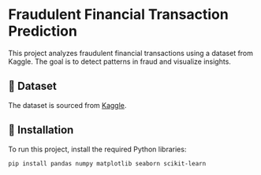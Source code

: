# Fraudulent Financial Transaction Prediction

This project analyzes fraudulent financial transactions using a dataset from Kaggle. The goal is to detect patterns in fraud and visualize insights.

## 📂 Dataset
The dataset is sourced from [Kaggle](https://www.kaggle.com/datasets/younusmohamed/fraudulent-financial-transaction-prediction).

## 🔧 Installation
To run this project, install the required Python libraries:
```sh
pip install pandas numpy matplotlib seaborn scikit-learn
